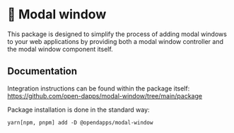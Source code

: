 # 🧊 Modal window

This package is designed to simplify the process of adding modal windows to your web applications by providing
both a modal window controller and the modal window component itself.

## Documentation

Integration instructions can be found within the package itself:
https://github.com/open-dapps/modal-window/tree/main/package

Package installation is done in the standard way:
```shell
yarn[npm, pnpm] add -D @opendapps/modal-window 
```
